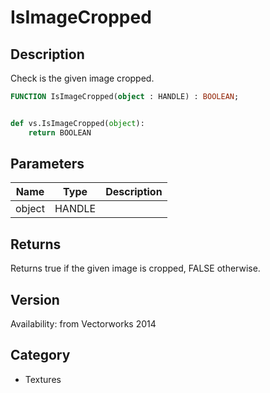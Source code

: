 # IsImageCropped

## Description
Check is the given image cropped.

```pascal
FUNCTION IsImageCropped(object : HANDLE) : BOOLEAN;
```

```python

def vs.IsImageCropped(object):
    return BOOLEAN
```

## Parameters
|Name|Type|Description|
|---|---|---|
|object|HANDLE||

## Returns
Returns true if the given image is cropped, FALSE otherwise.

## Version
Availability: from Vectorworks 2014
## Category
* Textures

